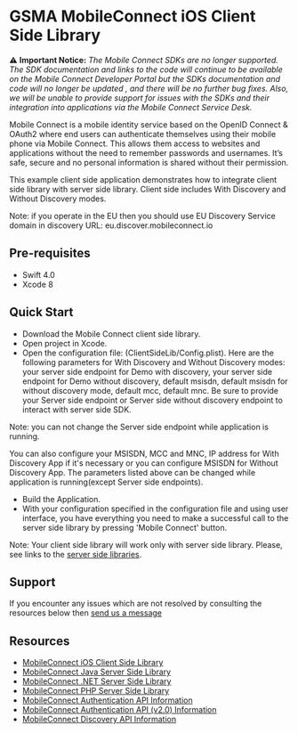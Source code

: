 GSMA MobileConnect iOS Client Side Library
==============================================================================================================

:warning: <b>Important Notice:</b> <i>The Mobile Connect SDKs are no longer supported. The SDK documentation and links to the code will continue to be available on the Mobile Connect Developer Portal but the SDKs documentation and code will no longer be updated , and there will be no further bug fixes. Also, we will be unable to provide support for issues with the SDKs and their integration into applications via the Mobile Connect Service Desk.</i>

Mobile Connect is a mobile identity service based on the OpenID Connect & OAuth2 where end users can authenticate themselves using their mobile phone via Mobile Connect. This allows them access to websites and applications without the need to remember passwords and usernames. It’s safe, secure and no personal information is shared without their permission.

This example client side application demonstrates how to integrate client side library with server side library. Client side includes With Discovery and Without Discovery modes.

Note: if you operate in the EU then you should use EU Discovery Service domain in discovery URL: eu.discover.mobileconnect.io

## Pre-requisites
- Swift 4.0
- Xcode 8

## Quick Start
- Download the Mobile Connect client side library.
- Open project in Xcode.
- Open the configuration file: (ClientSideLib/Config.plist). Here are the following parameters for With Discovery and Without Discovery modes: your server side endpoint for Demo with discovery, your server side endpoint for Demo without discovery, default msisdn, default msisdn for without discovery mode, default mcc, default mnc. Be sure to provide your Server side endpoint or Server side without discovery endpoint to interact with server side SDK. 

Note: you can not change the Server side endpoint while application is running. 

You can also configure your MSISDN, MCC and MNC, IP address for With Discovery App if it's necessary or you can configure MSISDN for Without Discovery App. The parameters listed above can be changed while application is running(except Server side endpoints).

- Build the Application.
- With your configuration specified in the configuration file and using user interface, you have everything you need to make a successful call to the server side library by pressing 'Mobile Connect' button.

Note: Your client side library will work only with server side library. Please, see links to the [server side libraries](#resources).

## Support

If you encounter any issues which are not resolved by consulting the resources below then [send us a message](https://developer.mobileconnect.io/content/contact-us)

## Resources
- [MobileConnect iOS Client Side Library](https://developer.mobileconnect.io/content/ios-client-side-library)
- [MobileConnect Java Server Side Library](https://developer.mobileconnect.io/content/java-server-side-library)
- [MobileConnect .NET Server Side Library](https://developer.mobileconnect.io/content/net-server-side-library)
- [MobileConnect PHP Server Side Library](https://developer.mobileconnect.io/content/php-server-side-library)
- [MobileConnect Authentication API Information](https://developer.mobileconnect.io/mobile-connect-api)
- [MobileConnect Authentication API (v2.0) Information](https://developer.mobileconnect.io/mobile-connect-profile-v2-0)
- [MobileConnect Discovery API Information](https://developer.mobileconnect.io/discovery-api)
